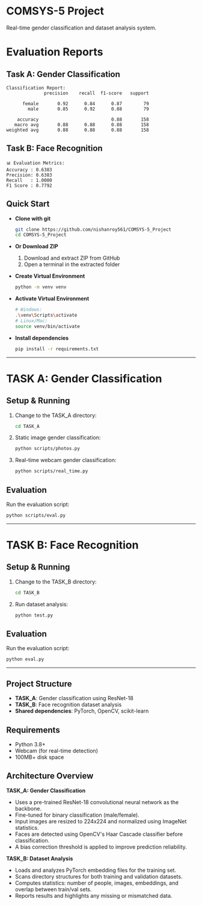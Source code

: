 # COMSYS-5 Project

Real-time gender classification and dataset analysis system.

# Evaluation Reports

## Task A: Gender Classification
```
Classification Report:
              precision    recall  f1-score   support

      female       0.92      0.84      0.87        79
        male       0.85      0.92      0.88        79

    accuracy                           0.88       158
   macro avg       0.88      0.88      0.88       158
weighted avg       0.88      0.88      0.88       158
```

## Task B: Face Recognition
```
📊 Evaluation Metrics:
Accuracy : 0.6383
Precision: 0.6383
Recall   : 1.0000
F1 Score : 0.7792
```

## Quick Start

- **Clone with git**
  ```bash
  git clone https://github.com/nishanroy561/COMSYS-5_Project
  cd COMSYS-5_Project
  ```
- **Or Download ZIP**
  1. Download and extract ZIP from GitHub
  2. Open a terminal in the extracted folder

- **Create Virtual Environment**
  ```bash
  python -m venv venv
  ```
- **Activate Virtual Environment**
  ```bash
  # Windows:
  .\venv\Scripts\activate
  # Linux/Mac:
  source venv/bin/activate
  ```
- **Install dependencies**
  ```bash
  pip install -r requirements.txt
  ```

---

# TASK A: Gender Classification

## Setup & Running
1. Change to the TASK_A directory:
   ```bash
   cd TASK_A
   ```
2. Static image gender classification:
   ```bash
   python scripts/photos.py
   ```
3. Real-time webcam gender classification:
   ```bash
   python scripts/real_time.py
   ```

## Evaluation
Run the evaluation script:
```bash
python scripts/eval.py
```

---

# TASK B: Face Recognition

## Setup & Running
1. Change to the TASK_B directory:
   ```bash
   cd TASK_B
   ```
2. Run dataset analysis:
   ```bash
   python test.py
   ```

## Evaluation
Run the evaluation script:
```bash
python eval.py
```

---

## Project Structure
- **TASK_A**: Gender classification using ResNet-18
- **TASK_B**: Face recognition dataset analysis
- **Shared dependencies**: PyTorch, OpenCV, scikit-learn

## Requirements
- Python 3.8+
- Webcam (for real-time detection)
- 100MB+ disk space

## Architecture Overview

**TASK_A: Gender Classification**
- Uses a pre-trained ResNet-18 convolutional neural network as the backbone.
- Fine-tuned for binary classification (male/female).
- Input images are resized to 224x224 and normalized using ImageNet statistics.
- Faces are detected using OpenCV's Haar Cascade classifier before classification.
- A bias correction threshold is applied to improve prediction reliability.

**TASK_B: Dataset Analysis**
- Loads and analyzes PyTorch embedding files for the training set.
- Scans directory structures for both training and validation datasets.
- Computes statistics: number of people, images, embeddings, and overlap between train/val sets.
- Reports results and highlights any missing or mismatched data.
